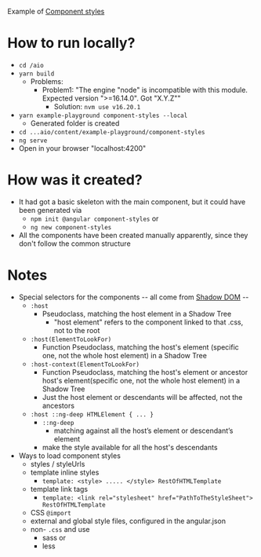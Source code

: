 Example of [Component styles](https://angular.io/guide/component-styles)

# How to run locally?
* `cd /aio`
* `yarn build`
  * Problems:
    * Problem1: "The engine "node" is incompatible with this module. Expected version ">=16.14.0". Got "X.Y.Z""
      * Solution: `nvm use v16.20.1`
* `yarn example-playground component-styles --local`
  * Generated folder is created
* `cd ...aio/content/example-playground/component-styles`
* `ng serve`
* Open in your browser "localhost:4200"

# How was it created?
* It had got a basic skeleton with the main component, but it could have been generated via 
  * `npm init @angular component-styles` or
  * `ng new component-styles`
* All the components have been created manually apparently, since they don't follow the common structure

# Notes
* Special selectors for the components -- all come from [Shadow DOM](https://www.w3.org/TR/css-scoping-1/#selectors) --
  * `:host`
    * Pseudoclass, matching the host element in a Shadow Tree
      * "host element" refers to the component linked to that .css, not to the root
  * `:host(ElementToLookFor)`
    * Function Pseudoclass, matching the host's element (specific one, not the whole host element) in a Shadow Tree
  * `:host-context(ElementToLookFor)`
    * Function Pseudoclass, matching the host's element or ancestor host's element(specific one, not the whole host element) in a Shadow Tree
    * Just the host element or descendants will be affected, not the ancestors
  * `:host ::ng-deep HTMLElement { ... }`
    * `::ng-deep`
      * matching against all the host’s element or descendant’s element
    * make the style available for all the host's descendants 
* Ways to load component styles
  * styles / styleUrls
  * template inline styles
    * `template: <style> ..... </style> RestOfHTMLTemplate`
  * template link tags
    * `template: <link rel="stylesheet" href="PathToTheStyleSheet"> RestOfHTMLTemplate`
  * CSS `@import`
  * external and global style files, configured in the angular.json
  * non- `.css` and use
    * sass or
    * less
